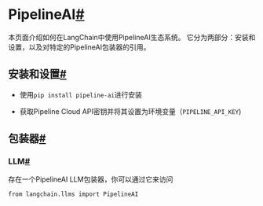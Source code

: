 

PipelineAI[#](#pipelineai "本标题的永久链接")
=====================================

本页面介绍如何在LangChain中使用PipelineAI生态系统。
它分为两部分：安装和设置，以及对特定的PipelineAI包装器的引用。

安装和设置[#](#installation-and-setup "本标题的永久链接")
--------------------------------------------

* 使用`pip install pipeline-ai`进行安装

* 获取Pipeline Cloud API密钥并将其设置为环境变量（`PIPELINE_API_KEY`)

包装器[#](#wrappers "本标题的永久链接")
----------------------------

### LLM[#](#llm "本标题的永久链接")

存在一个PipelineAI LLM包装器，你可以通过它来访问

```
from langchain.llms import PipelineAI

```

